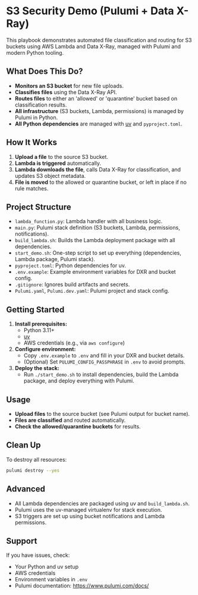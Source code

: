 # S3 Security Demo (Pulumi + Data X-Ray)

This playbook demonstrates automated file classification and routing for S3 buckets using AWS Lambda and Data X-Ray, managed with Pulumi and modern Python tooling.

## What Does This Do?
- **Monitors an S3 bucket** for new file uploads.
- **Classifies files** using the Data X-Ray API.
- **Routes files** to either an 'allowed' or 'quarantine' bucket based on classification results.
- **All infrastructure** (S3 buckets, Lambda, permissions) is managed by Pulumi in Python.
- **All Python dependencies** are managed with [uv](https://github.com/astral-sh/uv) and `pyproject.toml`.

## How It Works
1. **Upload a file** to the source S3 bucket.
2. **Lambda is triggered** automatically.
3. **Lambda downloads the file**, calls Data X-Ray for classification, and updates S3 object metadata.
4. **File is moved** to the allowed or quarantine bucket, or left in place if no rule matches.

## Project Structure
- `lambda_function.py`: Lambda handler with all business logic.
- `main.py`: Pulumi stack definition (S3 buckets, Lambda, permissions, notifications).
- `build_lambda.sh`: Builds the Lambda deployment package with all dependencies.
- `start_demo.sh`: One-step script to set up everything (dependencies, Lambda package, Pulumi stack).
- `pyproject.toml`: Python dependencies for uv.
- `.env.example`: Example environment variables for DXR and bucket config.
- `.gitignore`: Ignores build artifacts and secrets.
- `Pulumi.yaml`, `Pulumi.dev.yaml`: Pulumi project and stack config.

## Getting Started
1. **Install prerequisites:**
   - Python 3.11+
   - [uv](https://github.com/astral-sh/uv)
   - AWS credentials (e.g., via `aws configure`)
2. **Configure environment:**
   - Copy `.env.example` to `.env` and fill in your DXR and bucket details.
   - (Optional) Set `PULUMI_CONFIG_PASSPHRASE` in `.env` to avoid prompts.
3. **Deploy the stack:**
   - Run `./start_demo.sh` to install dependencies, build the Lambda package, and deploy everything with Pulumi.

## Usage
- **Upload files** to the source bucket (see Pulumi output for bucket name).
- **Files are classified** and routed automatically.
- **Check the allowed/quarantine buckets** for results.

## Clean Up
To destroy all resources:
```zsh
pulumi destroy --yes
```

## Advanced
- All Lambda dependencies are packaged using uv and `build_lambda.sh`.
- Pulumi uses the uv-managed virtualenv for stack execution.
- S3 triggers are set up using bucket notifications and Lambda permissions.

## Support
If you have issues, check:
- Your Python and uv setup
- AWS credentials
- Environment variables in `.env`
- Pulumi documentation: https://www.pulumi.com/docs/

